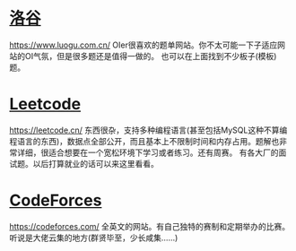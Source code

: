 # [洛谷](https://www.luogu.com.cn/)
https://www.luogu.com.cn/
OIer很喜欢的题单网站。你不太可能一下子适应网站的OI气氛，但是很多题还是值得一做的。
也可以在上面找到不少板子(模板)题。

# [Leetcode](https://leetcode.cn/)
https://leetcode.cn/
东西很杂，支持多种编程语言(甚至包括MySQL这种不算编程语言的东西)，数据点全部公开，而且基本上不限制时间和内存占用。题解也非常详细，很适合想要在一个宽松环境下学习或者练习。还有周赛。
有各大厂的面试题。以后打算就业的话可以来这里看看。

# [CodeForces](https://codeforces.com/)
https://codeforces.com/
全英文的网站。有自己独特的赛制和定期举办的比赛。听说是大佬云集的地方(群贤毕至，少长咸集……)